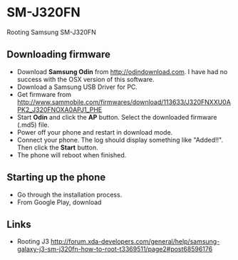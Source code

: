 # SM-J320FN

Rooting Samsung SM-J320FN

Downloading firmware
--------------------
* Download **Samsung Odin** from http://odindownload.com. I have had no success with the OSX version of this software.
* Download a Samsung USB Driver for PC.
* Get firmware from http://www.sammobile.com/firmwares/download/113633/J320FNXXU0APK2_J320FNOXA0APJ1_PHE
* Start **Odin** and click the **AP** button. Select the downloaded firmware (.md5) file.
* Power off your phone and restart in download mode.
* Connect your phone. The log should display something like "Added!!". Then click the **Start** button.
* The phone will reboot when finished.

Starting up the phone
---------------------
* Go through the installation process.
* From Google Play, download


Links
-------
* Rooting J3 http://forum.xda-developers.com/general/help/samsung-galaxy-j3-sm-j320fn-how-to-root-t3369511/page2#post68596176
